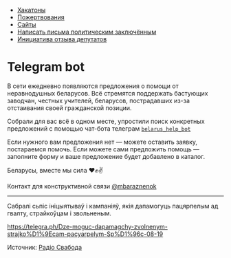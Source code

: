 - [Хакатоны](./hackathons.md)
- [Пожертвования](./donations.md)
- [Сайты](./websites)
- [Написать письма политическим заключённым](./letters-to-prisoners.md)
- [Инициатива отзыва депутатов](./deputies.md)
# Telegram bot

В сети ежедневно появляются предложения о помощи от неравнодушных беларусов. Всё стремятся поддержать бастующих заводчан, честных учителей, беларусов, пострадавших из-за отстаивания своей гражданской позиции. 

Собрали для вас всё в одном месте, упростили поиск конкретных предложений с помощью чат-бота телеграм [`belarus_help_bot`](https://t.me/belarus_help_bot)

Если нужного вам предложения нет — можете оставить заявку, постараемся помочь. 
Если можете сами предложить помощь — заполните форму и ваше предложение будет добавлено в каталог.

Беларусы, вместе мы сила ❤️✊✌️

Контакт для конструктивной связи [@mbaraznenok](https:/t.me/mbaraznenok)

---

Сабралі сьпіс ініцыятываў і кампаніяў, якія дапамогуць пацярпелым ад гвалту, страйкоўцам і звольненым.

https://telegra.ph/Dze-moguc-dapamagchy-zvolnenym-strajko%D1%9Ecam-pacyarpelym-Sp%D1%96c-08-19

Источник: [Радiо Свабода](https://t.me/radiosvaboda/7779)
